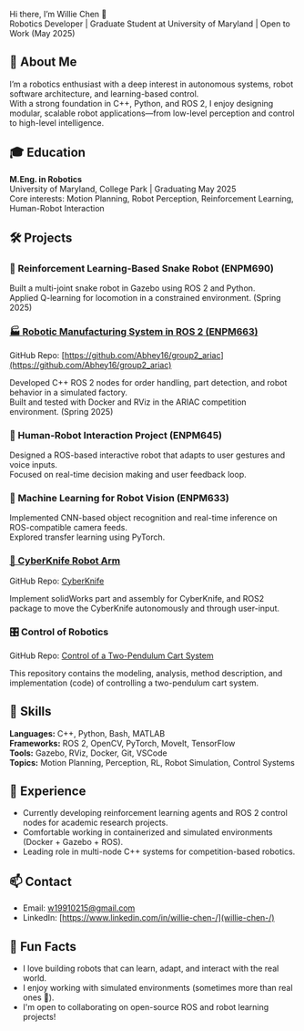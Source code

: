 Hi there, I’m Willie Chen 👋  
Robotics Developer | Graduate Student at University of Maryland | Open to Work (May 2025)



## 📘 About Me

I’m a robotics enthusiast with a deep interest in autonomous systems, robot software architecture, and learning-based control.  
With a strong foundation in C++, Python, and ROS 2, I enjoy designing modular, scalable robot applications—from low-level perception and control to high-level intelligence.



## 🎓 Education

**M.Eng. in Robotics**  
University of Maryland, College Park | Graduating May 2025  
Core interests: Motion Planning, Robot Perception, Reinforcement Learning, Human-Robot Interaction



## 🛠️ Projects

### 🤖 Reinforcement Learning-Based Snake Robot (ENPM690)
Built a multi-joint snake robot in Gazebo using ROS 2 and Python.  
Applied Q-learning for locomotion in a constrained environment. (Spring 2025)


### [🏭 Robotic Manufacturing System in ROS 2 (ENPM663)](https://github.com/Abhey16/group2_ariac) 
GitHub Repo: [https://github.com/Abhey16/group2_ariac](https://github.com/Abhey16/group2_ariac)

Developed C++ ROS 2 nodes for order handling, part detection, and robot behavior in a simulated factory.  
Built and tested with Docker and RViz in the ARIAC competition environment. (Spring 2025)


### 🤝 Human-Robot Interaction Project (ENPM645)
Designed a ROS-based interactive robot that adapts to user gestures and voice inputs.  
Focused on real-time decision making and user feedback loop.


### 🧠 Machine Learning for Robot Vision (ENPM633)
Implemented CNN-based object recognition and real-time inference on ROS-compatible camera feeds.  
Explored transfer learning using PyTorch.


### [🦾 CyberKnife Robot Arm](https://github.com/lorocks/CyberKnife)
GitHub Repo: [CyberKnife](https://github.com/lorocks/CyberKnife)

Implement solidWorks part and assembly for CyberKnife, and ROS2 package to move the CyberKnife autonomously and through user-input.


### 🎛️ Control of Robotics
GitHub Repo: [Control of a Two-Pendulum Cart System](https://github.com/vikrams169/Control-of-a-Two-Pendulum-Cart-System)

This repository contains the modeling, analysis, method description, and implementation (code) of controlling a two-pendulum cart system.



## 💼 Skills

**Languages:** C++, Python, Bash, MATLAB  
**Frameworks:** ROS 2, OpenCV, PyTorch, MoveIt, TensorFlow  
**Tools:** Gazebo, RViz, Docker, Git, VSCode  
**Topics:** Motion Planning, Perception, RL, Robot Simulation, Control Systems



## 🌱 Experience

- Currently developing reinforcement learning agents and ROS 2 control nodes for academic research projects.  
- Comfortable working in containerized and simulated environments (Docker + Gazebo + ROS).  
- Leading role in multi-node C++ systems for competition-based robotics.



## 📫 Contact

- Email: w19910215@gmail.com  
- LinkedIn: [https://www.linkedin.com/in/willie-chen-/](willie-chen-/)



## 🎈 Fun Facts

- I love building robots that can learn, adapt, and interact with the real world.  
- I enjoy working with simulated environments (sometimes more than real ones 🤖).  
- I'm open to collaborating on open-source ROS and robot learning projects!

